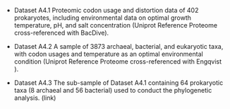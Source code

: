 - Dataset A4.1 Proteomic codon usage and distortion data of 402 prokaryotes, including
environmental data on optimal growth temperature, pH, and salt concentration
(Uniprot Reference Proteome cross-referenced with BacDive).

- Dataset A4.2 A sample of 3873 archaeal, bacterial, and eukaryotic taxa, with codon
usages and temperature as an optimal environmental condition (Uniprot Reference
Proteome cross-referenced with Engqvist ).

- Dataset A4.3 The sub-sample of Dataset A4.1 containing 64 prokaryotic taxa (8
archaeal and 56 bacterial) used to conduct the phylogenetic analysis. (link)
